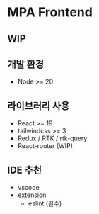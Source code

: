 # MPA Frontend

## WIP

## 개발 환경
* Node >= 20

## 라이브러리 사용
* React >= 19
* tailwindcss >= 3
* Redux / RTK / rtk-query
* React-router (WIP)

## IDE 추천
* vscode
* extension
  - eslint (필수)